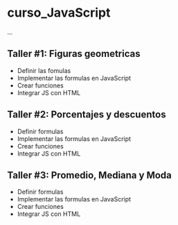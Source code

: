 # curso_JavaScript

...

## Taller #1: Figuras geometricas

-  Definir las fomulas
-  Implementar las formulas en JavaScript
-  Crear funciones
-  Integrar JS con HTML


## Taller #2: Porcentajes y descuentos

- Definir formulas
- Implementar las formulas en JavaScript
- Crear funciones
- Integrar JS con HTML

## Taller #3: Promedio, Mediana y Moda

- Definir formulas
- Implementar las formulas en JavaScript
- Crear funciones
- Integrar JS con HTML
